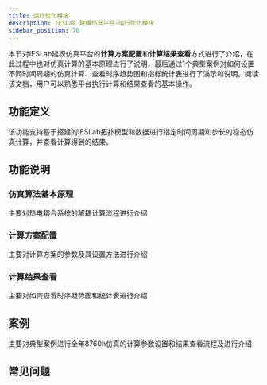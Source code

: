 ```yaml
---
title: 运行优化模块
description: IESLab 建模仿真平台-运行优化模块
sidebar_position: 70
---
```


本节对IESLab建模仿真平台的**计算方案配置**和**计算结果查看**方式进行了介绍，在此过程中也对仿真计算的基本原理进行了说明，最后通过1个典型案例对如何设置不同时间周期的仿真计算、查看时序趋势图和指标统计表进行了演示和说明。阅读该文档，用户可以熟悉平台执行计算和结果查看的基本操作。

## 功能定义

该功能支持基于搭建的IESLab拓扑模型和数据进行指定时间周期和步长的稳态仿真计算，并查看计算得到的结果。

## 功能说明

### 仿真算法基本原理

主要对热电耦合系统的解耦计算流程进行介绍

### 计算方案配置

主要对计算方案的参数及其设置方法进行介绍

### 计算结果查看

主要对如何查看时序趋势图和统计表进行介绍

## 案例

主要对典型案例进行全年8760h仿真的计算参数设置和结果查看流程及进行介绍

## 常见问题